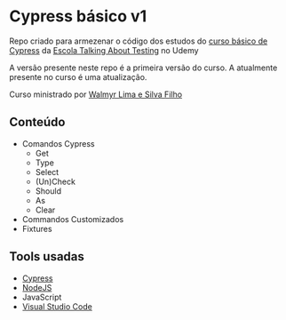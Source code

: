 # Cypress básico v1

Repo criado para armezenar o código dos estudos do [curso básico de Cypress](https://www.udemy.com/course/testes-automatizados-com-cypress-basico/) da [Escola Talking About Testing](https://talkingabouttesting.com/) no Udemy

A versão presente neste repo é a primeira versão do curso. A atualmente presente no curso é uma atualização.

Curso ministrado por [Walmyr Lima e Silva Filho](https://www.linkedin.com/in/walmyr-lima-e-silva-filho-147a9110a/)

## Conteúdo 

- Comandos Cypress
  - Get
  - Type
  - Select
  - (Un)Check
  - Should
  - As
  - Clear
- Commandos Customizados
- Fixtures

## Tools usadas
- [Cypress](https://www.cypress.io/)
- [NodeJS](https://nodejs.org/en/)
- JavaScript
- [Visual Studio Code](https://code.visualstudio.com/)




